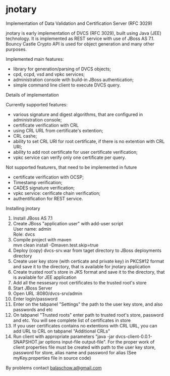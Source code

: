 jnotary
=======

Implementation of Data Validation and Certification Server (RFC 3029)

jnotary is early implementation of DVCS (RFC 3029), built using Java (JEE) technology.
It is implemented as REST service with use of JBoss AS 7.1. Bouncy Castle Crypto API is used for object generation and many other purposes.

Implemented main features:
- library for generation/parsing of DVCS objects;
- cpd, ccpd, vsd and vpkc services;
- administration console with build-in JBoss authentication;
- simple command line client to execute DVCS query.

Details of implementation

Currently supported features:
- various signature and digest algorithms, that are configured in administration console;
- certificate verification with CRL
- using CRL URL from certificate's extention;
- CRL cashe;
- ability to set CRL URI for root certificate, if there is no extention with CRL URI;
- ability to add root certificate for user certificate verification;
- vpkc service can verify only one certificate per query.


Not supported featurers, that need to be implemented in future
- certificate verification with OCSP;
- Timestamp verification;
- CADES signature verification;
- vpkc service: cerificate chain verification;
- authentification for REST service.


Installing jnotary

1. Install JBoss AS 7.1
2. Create JBoss "application user" with add-user script  
User name: admin  
Role: dvcs  
3. Compile project with maven  
mvn clean install -Dmaven.test.skip=true
4. Deploy (copy) dvcs-srv.war from taget directory to JBoss deployments directory
5. Create user key store (with certicate and private key) in PKCS#12 format and save it to the directory, that is available for jnotary application
6. Create trusted root's store in JKS format and save it to the directory, that is available for JEE application
7. Add all the nessesary root certificates to the trusted root's store
8. Start JBoss Server
9. Open URL <server address>:8080/dvcs-srv/admin
10. Enter login/password
11. Enter on the tabpanel "Settings" the path to the user key store, and also passwords and etc
12. On tabpanel "Trusted roots" enter path to trusted root's  store, password and etc. You will see complete list of certificates in store
13. If you user certificates contains no extentions with CRL URL, you can add URL to CRL on tabpanel "Additional CRLs"
14. Run client with appropriate parameters "java -jar dvcs-client-0.0.1-SNAPSHOT.jar options input-file output-file".
For the proper work of client properties file must be created with path to the user key store, password for store, alias name and password for alias
(See myKey.properties file in source code)

By problems contact 
balaschow.a@gmail.com


